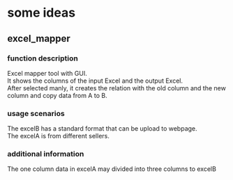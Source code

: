 # some ideas  

## excel_mapper

### function description  
Excel mapper tool with GUI.  
It shows the columns of the input Excel and the output Excel.  
After selected manly, it creates the relation with the old column and the new column and copy data from A to B.  

### usage scenarios  
The excelB has a standard format that can be upload to webpage.  
The excelA is from different sellers.  

### additional information  
The one column data in excelA may divided into three columns to excelB  

<!--
excel工具咨询  
现在有一个excelA有10列标题 100行数据, 有一个excelB有6列标题, 现在需要把A中某些列复制到B中某些列,
有什么工具能够在打开两个execl后读出列标题, 并可以设定对应关系, 以便实现数据处理
-->




